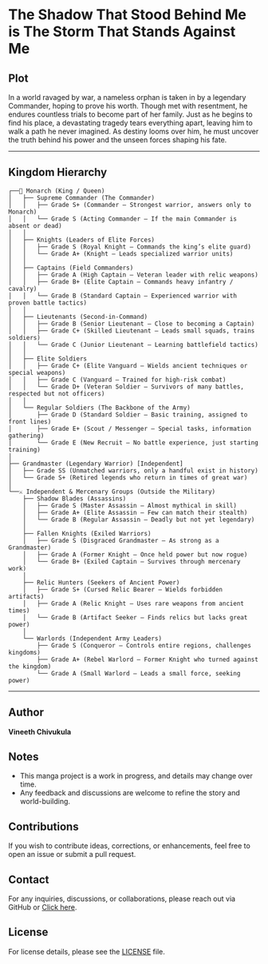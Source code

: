 # The Shadow That Stood Behind Me is The Storm That Stands Against Me

## Plot
In a world ravaged by war, a nameless orphan is taken in by a legendary Commander, hoping to prove his worth. Though met with resentment, he endures countless trials to become part of her family. Just as he begins to find his place, a devastating tragedy tears everything apart, leaving him to walk a path he never imagined. As destiny looms over him, he must uncover the truth behind his power and the unseen forces shaping his fate.

---

## Kingdom Hierarchy

```
┌──👑 Monarch (King / Queen)
│   ├── Supreme Commander (The Commander)  
│   │   ├── Grade S+ (Commander – Strongest warrior, answers only to Monarch)
│   │   └── Grade S (Acting Commander – If the main Commander is absent or dead)
│   │
│   ├── Knights (Leaders of Elite Forces)
│   │   ├── Grade S (Royal Knight – Commands the king’s elite guard)
│   │   └── Grade A+ (Knight – Leads specialized warrior units)
│   │
│   ├── Captains (Field Commanders)
│   │   ├── Grade A (High Captain – Veteran leader with relic weapons)
│   │   ├── Grade B+ (Elite Captain – Commands heavy infantry / cavalry)
│   │   └── Grade B (Standard Captain – Experienced warrior with proven battle tactics)
│   │
│   ├── Lieutenants (Second-in-Command)
│   │   ├── Grade B (Senior Lieutenant – Close to becoming a Captain)
│   │   ├── Grade C+ (Skilled Lieutenant – Leads small squads, trains soldiers)
│   │   └── Grade C (Junior Lieutenant – Learning battlefield tactics)
│   │
│   ├── Elite Soldiers
│   │   ├── Grade C+ (Elite Vanguard – Wields ancient techniques or special weapons)
│   │   ├── Grade C (Vanguard – Trained for high-risk combat)
│   │   └── Grade D+ (Veteran Soldier – Survivors of many battles, respected but not officers)
│   │
│   └── Regular Soldiers (The Backbone of the Army)
│       ├── Grade D (Standard Soldier – Basic training, assigned to front lines)
│       ├── Grade E+ (Scout / Messenger – Special tasks, information gathering)
│       └── Grade E (New Recruit – No battle experience, just starting training)
│
├── Grandmaster (Legendary Warrior) [Independent]
│   ├── Grade SS (Unmatched warriors, only a handful exist in history)
│   └── Grade S+ (Retired legends who return in times of great war)
│
└──⚔️ Independent & Mercenary Groups (Outside the Military)
	├── Shadow Blades (Assassins)
	│   ├── Grade S (Master Assassin – Almost mythical in skill)
	│   ├── Grade A+ (Elite Assassin – Few can match their stealth)
	│   └── Grade B (Regular Assassin – Deadly but not yet legendary)
	│
	├── Fallen Knights (Exiled Warriors)
	│   ├── Grade S (Disgraced Grandmaster – As strong as a Grandmaster)
	│   ├── Grade A (Former Knight – Once held power but now rogue)
	│   └── Grade B+ (Exiled Captain – Survives through mercenary work)
	│
	├── Relic Hunters (Seekers of Ancient Power)
	│   ├── Grade S+ (Cursed Relic Bearer – Wields forbidden artifacts)
	│   ├── Grade A (Relic Knight – Uses rare weapons from ancient times)
	│   └── Grade B (Artifact Seeker – Finds relics but lacks great power)
	│
	└── Warlords (Independent Army Leaders)
		├── Grade S (Conqueror – Controls entire regions, challenges kingdoms)
		├── Grade A+ (Rebel Warlord – Former Knight who turned against the kingdom)
		└── Grade A (Small Warlord – Leads a small force, seeking power)
```

---

## Author
**Vineeth Chivukula**

## Notes
- This manga project is a work in progress, and details may change over time.
- Any feedback and discussions are welcome to refine the story and world-building.

## Contributions
If you wish to contribute ideas, corrections, or enhancements, feel free to open an issue or submit a pull request.

## Contact
For any inquiries, discussions, or collaborations, please reach out via GitHub or [Click here](https://vineethchivukula.github.io/portfolio/).

## License
For license details, please see the [LICENSE](LICENSE) file.
